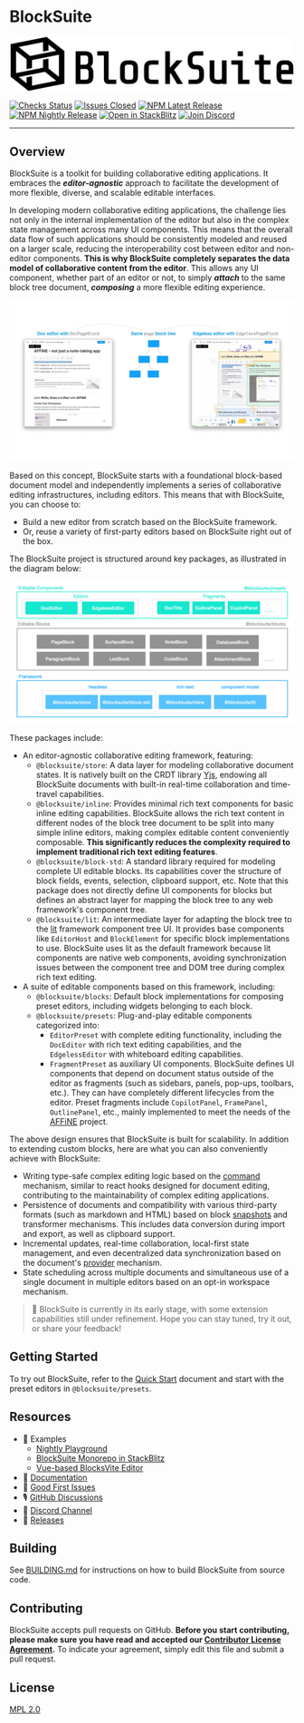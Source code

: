 # BlockSuite

<p align="center">
  <picture style="width: 500px">
    <source media="(prefers-color-scheme: light)" srcset="https://raw.githubusercontent.com/toeverything/blocksuite/master/assets/logo-and-name-h.svg" />
    <source media="(prefers-color-scheme: dark)" srcset="https://raw.githubusercontent.com/toeverything/blocksuite/master/assets/logo-and-name-h-white.svg" />
    <img src="https://raw.githubusercontent.com/toeverything/blocksuite/master/assets/logo-and-name-h.svg" width="500" alt="BlockSuite logo and name" />
  </picture>
</p>

<!--
[![Codecov](https://codecov.io/gh/toeverything/blocksuite/branch/master/graph/badge.svg?token=T86JYCDSMN)](https://codecov.io/gh/toeverything/blocksuite)
-->

[![Checks Status](https://img.shields.io/github/checks-status/toeverything/blocksuite/master)](https://github.com/toeverything/blocksuite/actions?query=branch%3Amaster)
[![Issues Closed](https://img.shields.io/github/issues-closed/toeverything/blocksuite?color=6880ff)](https://github.com/toeverything/blocksuite/issues?q=is%3Aissue+is%3Aclosed)
[![NPM Latest Release](https://img.shields.io/npm/v/@blocksuite/store.svg?maxAge=300&color=6880ff)](./packages/store/package.json)
[![NPM Nightly Release](https://img.shields.io/npm/v/@blocksuite/presets/nightly?color=6880ff)](https://github.com/toeverything/blocksuite/actions/workflows/nightly-release.yml?query=branch%3Amaster)
[![Open in StackBlitz](https://img.shields.io/badge/open%20in-StackBlitz-black)](https://stackblitz.com/github/toeverything/blocksuite)
[![Join Discord](https://img.shields.io/discord/959027316334407691)](https://discord.gg/9vwSWmYYcZ)

---

## Overview

BlockSuite is a toolkit for building collaborative editing applications. It embraces the **_editor-agnostic_** approach to facilitate the development of more flexible, diverse, and scalable editable interfaces.

In developing modern collaborative editing applications, the challenge lies not only in the internal implementation of the editor but also in the complex state management across many UI components. This means that the overall data flow of such applications should be consistently modeled and reused on a larger scale, reducing the interoperability cost between editor and non-editor components. **This is why BlockSuite completely separates the data model of collaborative content from the editor**. This allows any UI component, whether part of an editor or not, to simply **_attach_** to the same block tree document, **_composing_** a more flexible editing experience.

![showcase-doc-edgeless-editors](./packages/docs/images/showcase-doc-edgeless-editors.jpg)

Based on this concept, BlockSuite starts with a foundational block-based document model and independently implements a series of collaborative editing infrastructures, including editors. This means that with BlockSuite, you can choose to:

- Build a new editor from scratch based on the BlockSuite framework.
- Or, reuse a variety of first-party editors based on BlockSuite right out of the box.

The BlockSuite project is structured around key packages, as illustrated in the diagram below:

![package-overview.png](./packages/docs/images/package-overview.png)

These packages include:

- An editor-agnostic collaborative editing framework, featuring:
  - `@blocksuite/store`: A data layer for modeling collaborative document states. It is natively built on the CRDT library [Yjs](https://github.com/yjs/yjs), endowing all BlockSuite documents with built-in real-time collaboration and time-travel capabilities.
  - `@blocksuite/inline`: Provides minimal rich text components for basic inline editing capabilities. BlockSuite allows the rich text content in different nodes of the block tree document to be split into many simple inline editors, making complex editable content conveniently composable. **This significantly reduces the complexity required to implement traditional rich text editing features**.
  - `@blocksuite/block-std`: A standard library required for modeling complete UI editable blocks. Its capabilities cover the structure of block fields, events, selection, clipboard support, etc. Note that this package does not directly define UI components for blocks but defines an abstract layer for mapping the block tree to any web framework's component tree.
  - `@blocksuite/lit`: An intermediate layer for adapting the block tree to the [lit](https://lit.dev/) framework component tree UI. It provides base components like `EditorHost` and `BlockElement` for specific block implementations to use. BlockSuite uses lit as the default framework because lit components are native web components, avoiding synchronization issues between the component tree and DOM tree during complex rich text editing.
- A suite of editable components based on this framework, including:
  - `@blocksuite/blocks`: Default block implementations for composing preset editors, including widgets belonging to each block.
  - `@blocksuite/presets`: Plug-and-play editable components categorized into:
    - `EditorPreset` with complete editing functionality, including the `DocEditor` with rich text editing capabilities, and the `EdgelessEditor` with whiteboard editing capabilities.
    - `FragmentPreset` as auxiliary UI components. BlockSuite defines UI components that depend on document status outside of the editor as fragments (such as sidebars, panels, pop-ups, toolbars, etc.). They can have completely different lifecycles from the editor. Preset fragments include `CopilotPanel`, `FramePanel`, `OutlinePanel`, etc., mainly implemented to meet the needs of the [AFFiNE](https://github.com/toeverything/AFFiNE) project.

The above design ensures that BlockSuite is built for scalability. In addition to extending custom blocks, here are what you can also conveniently achieve with BlockSuite:

- Writing type-safe complex editing logic based on the [command](https://blocksuite.io/command.html) mechanism, similar to react hooks designed for document editing, contributing to the maintainability of complex editing applications.
- Persistence of documents and compatibility with various third-party formats (such as markdown and HTML) based on block [snapshots](https://blocksuite.io/data-persistence.html#snapshot-api) and transformer mechanisms. This includes data conversion during import and export, as well as clipboard support.
- Incremental updates, real-time collaboration, local-first state management, and even decentralized data synchronization based on the document's [provider](https://blocksuite.io/data-persistence.html#realtime-provider-based-persistence) mechanism.
- State scheduling across multiple documents and simultaneous use of a single document in multiple editors based on an opt-in workspace mechanism.

> 🚧 BlockSuite is currently in its early stage, with some extension capabilities still under refinement. Hope you can stay tuned, try it out, or share your feedback!

## Getting Started

To try out BlockSuite, refer to the [Quick Start](https://blocksuite.io/quick-start.html) document and start with the preset editors in `@blocksuite/presets`.

## Resources

- 🎁 Examples
  - [Nightly Playground](https://try-blocksuite.vercel.app/starter/?init)
  - [BlockSuite Monorepo in StackBlitz](https://stackblitz.com/github/toeverything/blocksuite)
  - [Vue-based BlocksVite Editor](https://github.com/zuozijian3720/blocksvite)
- 📝 [Documentation](https://blocksuite.io/quick-start.html)
- 📍 [Good First Issues](https://github.com/toeverything/blocksuite/issues?q=is%3Aopen+is%3Aissue+label%3A%22good+first+issue%22)
- 🎙️ [GitHub Discussions](https://github.com/toeverything/blocksuite/discussions)
- 💬 [Discord Channel](https://discord.gg/9vwSWmYYcZ)
- 🚀 [Releases](https://github.com/toeverything/blocksuite/releases)

## Building

See [BUILDING.md](BUILDING.md) for instructions on how to build BlockSuite from source code.

## Contributing

BlockSuite accepts pull requests on GitHub. **Before you start contributing, please make sure you have read and accepted our [Contributor License Agreement](https://github.com/toeverything/blocksuite/edit/master/.github/CLA.md).** To indicate your agreement, simply edit this file and submit a pull request.

## License

[MPL 2.0](./LICENSE)
